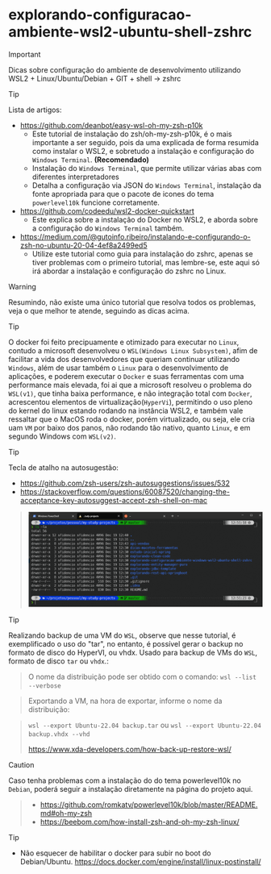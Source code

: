 # explorando-configuracao-ambiente-wsl2-ubuntu-shell-zshrc
>[!IMPORTANT]
>Dicas sobre configuração do ambiente de desenvolvimento utilizando WSL2 + Linux/Ubuntu/Debian + GIT + shell -> zshrc

>[!TIP]
> Lista de artigos:

  - https://github.com/deanbot/easy-wsl-oh-my-zsh-p10k
    - Este tutorial de instalação do zsh/oh-my-zsh-p10k, é o mais importante a ser seguido, pois da uma explicada de forma resumida como instalar o WSL2, e sobretudo a instalação e configuração do `Windows Terminal`. **(Recomendado)**
    - Instalação do `Windows Terminal`, que permite utilizar várias abas com diferentes interpretadores
    - Detalha a configuração via JSON do `Windows Terminal`, instalação da fonte apropriada para que o pacote de icones do tema `powerlevel10k` funcione corretamente.
  - https://github.com/codeedu/wsl2-docker-quickstart
    - Este explica sobre a instalação do Docker no WSL2, e aborda sobre a configuração do `Windows Terminal` também.
  - https://medium.com/@gutoinfo.ribeiro/instalando-e-configurando-o-zsh-no-ubuntu-20-04-4ef8a2499ed5
    - Utilize este tutorial como guia para instalação do zshrc, apenas se tiver problemas com o primeiro tutorial, mas lembre-se, este aqui só irá abordar a instalação e configuração do zshrc no Linux.

>[!WARNING]
>Resumindo, não existe uma único tutorial que resolva todos os problemas, veja o que melhor te atende, seguindo as dicas acima.


>[!TIP]
> O docker foi feito precipuamente e otimizado para executar no `Linux`, contudo a microsoft desenvolveu o `WSL(Windows Linux Subsystem)`, afim de facilitar a vida dos desenvolvedores que queriam continuar utilizando `Windows`, além de usar também o `Linux` para o desenvolvimento de aplicações, e poderem executar o `Docker` e suas ferramentas com uma performance mais elevada, foi ai que a microsoft resolveu o problema do `WSL(v1)`, que tinha baixa performance, e não integração total com `Docker`, acrescentou elementos de virtualização(`HyperVi`), permitindo o uso pleno do kernel do linux estando rodando na instância WSL2, e também vale ressaltar que o MacOS roda o docker, porém virtualizado, ou seja, ele cria uam `VM` por baixo dos panos, não rodando tão nativo, quanto `Linux`, e em segundo Windows com `WSL(v2)`.

>[!TIP]
>Tecla de atalho na autosugestão:
> - https://github.com/zsh-users/zsh-autosuggestions/issues/532
> - https://stackoverflow.com/questions/60087520/changing-the-acceptance-key-autosuggest-accept-zsh-shell-on-mac

>![img.png](img.png)


>[!TIP]
>Realizando backup de uma VM do `WSL`, observe que nesse tutorial, é exemplificado o uso do "tar", no entanto, é possível gerar o backup no formato de disco do HyperVI, ou vhdx.
>Usado para backup de VMs do `WSL`, formato de disco `tar` ou `vhdx`.:

>O nome da distribuição pode ser obtido com o comando:
> `wsl --list --verbose`

>Exportando a VM, na hora de exportar, informe o nome da distribuição:

>`wsl --export Ubuntu-22.04 backup.tar`
>ou
>`wsl --export Ubuntu-22.04 backup.vhdx --vhd`
>
>https://www.xda-developers.com/how-back-up-restore-wsl/

>[!CAUTION]
>Caso tenha problemas com a instalação do do tema powerlevel10k no `Debian`, poderá seguir a instalação diretamente na página do projeto aqui.

> + https://github.com/romkatv/powerlevel10k/blob/master/README.md#oh-my-zsh
> + https://beebom.com/how-install-zsh-and-oh-my-zsh-linux/

>[!TIP]
> + Não esquecer de habilitar o docker para subir no boot do Debian/Ubuntu. https://docs.docker.com/engine/install/linux-postinstall/ 
